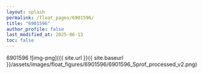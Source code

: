 ```yaml
---
layout: splash
permalink: /float_pages/6901596/
title: "6901596"
author_profile: false
last_modified_at: 2025-06-13
toc: false
---
```

 
6901596
![img-png]({{ site.url }}{{ site.baseurl }}/assets/images/float_figures/6901596/6901596_Sprof_processed_v2.png)